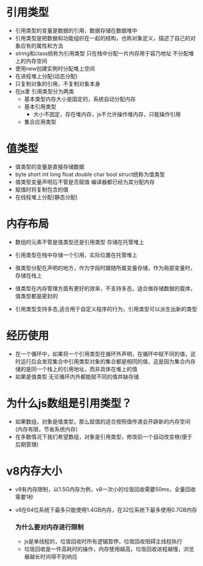 # 引用类型

+ 引用类型的变量是数据的引用，数据存储在数据堆中
+ 引用类型是把数据和功能组织在一起的结构，也称对象定义，描述了自己的对象应有的属性和方法
+ string和class统称为引用类型 只在栈中分配一片内存用于容乃地址 不分配堆上的内存空间
+ 使用new创建实例时分配堆上空间
+ 在进程堆上分配(动态分配)
+ 只复制对象的引用，不复制对象本身
+ 在js里 引用类型分为两类
  + 基本类型内存大小是固定的，系统自动分配内存
  + 基本引用类型
    + 大小不固定，存在堆内存，js不允许操作堆内存，只能操作引用
  + 集合应用类型

# 值类型

+ 值类型的变量是直接存储数据
+ byte short int long float double char bool struct统称为值类型
+ 值类型变量声明后不管是否赋值 编译器都已经为其分配内存
+ 赋值时将复制包含的值
+ 在线程堆上分配(静态分配)

# 内存布局

+ 数组的元素不管是值类型还是引用类型 存储在托管堆上
+ 引用类型在栈中存储一个引用，实际位置在托管堆上
+ 值类型分配在声明的地方，作为字段时跟随所属变量存储，作为局部变量时，存储在栈上

+ 值类型在内存管理方面有更好的效率，不支持多态，适合做存储数据的载体，值类型都是密封的
+ 引用类型支持多态,适合用于自定义程序的行为，引用类型可以派生出新的类型

# 经历使用

+ 在一个循环中，如果将一个引用类型在循环外声明，在循环中赋不同的值，这时运行后会发现集合中引用类型对象的集合都是相同的值，这是因为集合内存储的是同一个栈上的引用地址，而非具体在堆上的值
+ 如果是值类型 无论循环内外都能赋不同的值并缺存储

# 为什么js数组是引用类型？

+ 如果数组，对象是值类型，那么赋值的适合按照值传递会开辟新的内存空间(内存有限，节省系统内存)
+ 在多数情况下我们希望数组，对象是引用类型，修改前一个自动改变根(便于后期管理)

# v8内存大小

+ v8有内存限制，以1.5G内存为例，v8一次小的垃圾回收需要50ms，全量回收需要1秒
+ v8在64位系统下最多只能使用1.4GB内存，在32位系统下最多使用0.7GB内存
  ### 为什么要对内存进行限制

  + js是单线程的，垃圾回收时所有逻辑暂停，垃圾回收阻碍主线程执行
  + 垃圾回收是一件高耗时的操作，内存使用越高，垃圾回收进程越慢，浏览器越长时间得不到响应